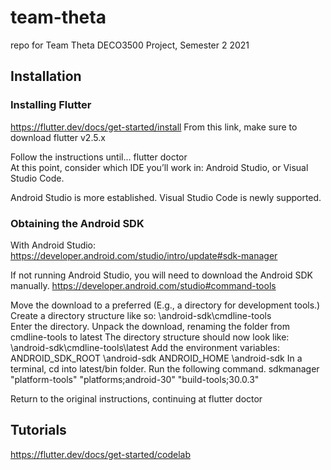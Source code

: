 # team-theta
repo for Team Theta DECO3500 Project, Semester 2 2021

## Installation
### Installing Flutter
https://flutter.dev/docs/get-started/install
From this link, make sure to download flutter v2.5.x

Follow the instructions until... 
 flutter doctor  
At this point, consider which IDE you’ll work in: Android Studio, or Visual Studio Code.

Android Studio is more established.
Visual Studio Code is newly supported.

### Obtaining the Android SDK
With Android Studio: https://developer.android.com/studio/intro/update#sdk-manager

If not running Android Studio, you will need to download the Android SDK manually. https://developer.android.com/studio#command-tools

Move the download to a preferred <location>
(E.g., a directory for development tools.)
Create a directory structure like so: <location>\android-sdk\cmdline-tools\
Enter the directory.
Unpack the download, renaming the folder from cmdline-tools to latest
The directory structure should now look like: <location>\android-sdk\cmdline-tools\latest
Add the environment variables:
ANDROID_SDK_ROOT  <location>\android-sdk
ANDROID_HOME <location>\android-sdk
In a terminal, cd into latest/bin folder.
Run the following command.
sdkmanager "platform-tools" "platforms;android-30" "build-tools;30.0.3"

Return to the original instructions, continuing at flutter doctor

## Tutorials
https://flutter.dev/docs/get-started/codelab
